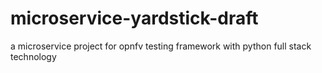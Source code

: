 # microservice-yardstick-draft
a microservice project for opnfv testing framework with python full stack technology
